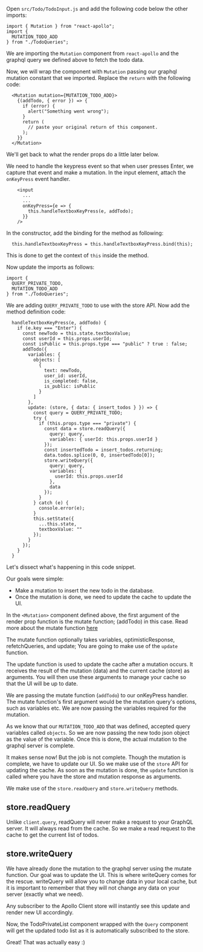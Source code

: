 Open `src/Todo/TodoInput.js` and add the following code below the other imports:

```
import { Mutation } from "react-apollo";
import {
  MUTATION_TODO_ADD
} from "./TodoQueries";

```

We are importing the `Mutation` component from `react-apollo` and the graphql query we defined above to fetch the todo data.

Now, we will wrap the component with `Mutation` passing our graphql mutation constant that we imported. Replace the `return` with the following code:

```
  <Mutation mutation={MUTATION_TODO_ADD}>
    {(addTodo, { error }) => {
      if (error) {
        alert("Something went wrong");
      }
      return (
        // paste your original return of this component.
      );
    }}
  </Mutation>
```

We'll get back to what the render props do a little later below. 

We need to handle the keypress event so that when user presses Enter, we capture that event and make a mutation. In the input element, attach the `onKeyPress` event handler. 

```
    <input
      ...
      ...
      onKeyPress={e => {
        this.handleTextboxKeyPress(e, addTodo);
      }}
    />
```

In the constructor, add the binding for the method as following:

```
  this.handleTextboxKeyPress = this.handleTextboxKeyPress.bind(this);
```

This is done to get the context of `this` inside the method.

Now update the imports as follows:

```
import {
  QUERY_PRIVATE_TODO,
  MUTATION_TODO_ADD
} from "./TodoQueries";
```

We are adding `QUERY_PRIVATE_TODO` to use with the store API. Now add the method definition code:

```
  handleTextboxKeyPress(e, addTodo) {
    if (e.key === "Enter") {
      const newTodo = this.state.textboxValue;
      const userId = this.props.userId;
      const isPublic = this.props.type === "public" ? true : false;
      addTodo({
        variables: {
          objects: [
            {
              text: newTodo,
              user_id: userId,
              is_completed: false,
              is_public: isPublic
            }
          ]
        },
        update: (store, { data: { insert_todos } }) => {
          const query = QUERY_PRIVATE_TODO;
          try {
            if (this.props.type === "private") {
              const data = store.readQuery({
                query: query,
                variables: { userId: this.props.userId }
              });
              const insertedTodo = insert_todos.returning;
              data.todos.splice(0, 0, insertedTodo[0]);
              store.writeQuery({
                query: query,
                variables: {
                  userId: this.props.userId
                },
                data
              });
            }
          } catch (e) {
            console.error(e);
          }
          this.setState({
            ...this.state,
            textboxValue: ""
          });
        }
      });
    }
  }
```

Let's dissect what's happening in this code snippet.

Our goals were simple: 

- Make a mutation to insert the new todo in the database.
- Once the mutation is done, we need to update the cache to update the UI.

In the `<Mutation>` component defined above, the first argument of the render prop function is the mutate function; (addTodo) in this case. Read more about the mutate function [here](https://www.apollographql.com/docs/react/essentials/mutations.html#render-prop)

The mutate function optionally takes variables, optimisticResponse, refetchQueries, and update; You are going to make use of the `update` function.

The update function is used to update the cache after a mutation occurs. 
It receives the result of the mutation (data) and the current cache (store) as arguments. You will then use these arguments to manage your cache so that the UI will be up to date.

We are passing the mutate function (`addTodo`) to our onKeyPress handler.
The mutate function's first argument would be the mutation query's options, such as variables etc. We are now passing the variables required for the mutation. 

As we know that our `MUTATION_TODO_ADD` that was defined, accepted query variables called `objects`. So we are now passing the new todo json object as the value of the variable. Once this is done, the actual mutation to the graphql server is complete.

It makes sense now! But the job is not complete. Though the mutation is complete, we have to update our UI. So we make use of the `store` API for updating the cache. As soon as the mutation is done, the `update` function is called where you have the store and mutation response as arguments.

We make use of the `store.readQuery` and `store.writeQuery` methods.

store.readQuery
---------------

Unlike `client.query`, readQuery will never make a request to your GraphQL server. It will always read from the cache. So we make a read request to the cache to get the current list of todos.

store.writeQuery
----------------

We have already done the mutation to the graphql server using the mutate function. Our goal was to update the UI. This is where writeQuery comes for the rescue. writeQuery will allow you to change data in your local cache, but it is important to remember that they will not change any data on your server (exactly what we need).

  Any subscriber to the Apollo Client store will instantly see this update and render new UI accordingly.

Now, the TodoPrivateList component wrapped with the `Query` component will get the updated todo list as it is automatically subscribed to the store.

Great! That was actually easy :)

